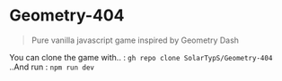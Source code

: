 # Geometry-404

> Pure vanilla javascript game inspired by Geometry Dash

You can clone the game with.. : ```gh repo clone SolarTypS/Geometry-404``` <br>
..And run : ```npm run dev```
